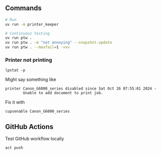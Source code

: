 ## Commands

```sh
# Run
uv run -m printer_keeper

# Continuous testing
uv run ptw .
uv run ptw . -m "not annoying" --snapshot-update
uv run ptw . --maxfail=1 -vvv
```

### Printer not printing

```
lpstat -p
```

Might say something like

```
printer Canon_G6000_series disabled since Sat Oct 26 07:55:01 2024 -
        Unable to add document to print job.
```

Fix it with

```
cupsenable Canon_G6000_series
```

## GitHub Actions

Test GitHub workflow locally

```sh
act push
```
